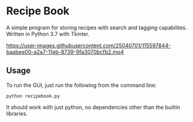 # Recipe Book
A simple program for storing recipes with search and tagging capabilites. Written in Python 3.7 with Tkinter.

https://user-images.githubusercontent.com/25040701/115597844-baabee00-a2a7-11eb-8739-9fa3070bcfb2.mp4

## Usage
To run the GUI, just run the following from the command line:
```
python recipebook.py
```

It should work with just python, no dependencies other than the builtin libraries.
